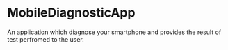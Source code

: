 # MobileDiagnosticApp
An application which diagnose your smartphone and provides the result of test perfromed to the user. 
